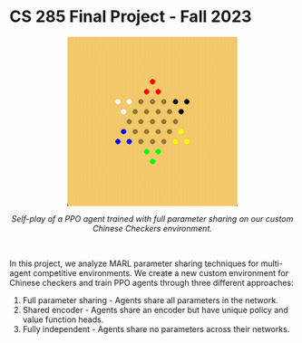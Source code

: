 # CS 285 Final Project - Fall 2023

<p align="center">
<img src="assets/self_play.gif" alt="Self Play MARL" style="display:block;float:none;margin-left:auto;margin-right:auto;width:300px"/>
</p>

<p align="center" width="100%">
<i>Self-play of a PPO agent trained with full parameter sharing on our custom Chinese Checkers environment. 
</i>
</p>

<br>

In this project, we analyze MARL parameter sharing techniques for multi-agent competitive environments. We create a new custom environment for Chinese checkers and train PPO agents through three different approaches:

1. Full parameter sharing - Agents share all parameters in the network.
2. Shared encoder - Agents share an encoder but have unique policy and value function heads.
3. Fully independent - Agents share no parameters across their networks.
